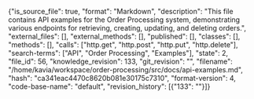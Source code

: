 {"is_source_file": true, "format": "Markdown", "description": "This file contains API examples for the Order Processing system, demonstrating various endpoints for retrieving, creating, updating, and deleting orders.", "external_files": [], "external_methods": [], "published": [], "classes": [], "methods": [], "calls": ["http.get", "http.post", "http.put", "http.delete"], "search-terms": ["API", "Order Processing", "Examples"], "state": 2, "file_id": 56, "knowledge_revision": 133, "git_revision": "", "filename": "/home/kavia/workspace/order-processing/src/docs/api-examples.md", "hash": "ca341eac4470c8620b081e30175c7310", "format-version": 4, "code-base-name": "default", "revision_history": [{"133": ""}]}